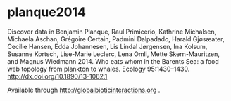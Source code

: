 # planque2014
Discover data in Benjamin Planque, Raul Primicerio, Kathrine Michalsen, Michaela Aschan, Grégoire Certain, Padmini Dalpadado, Harald Gjøsæater, Cecilie Hansen, Edda Johannesen, Lis Lindal Jørgensen, Ina Kolsum, Susanne Kortsch, Lise-Marie Leclerc, Lena Omli, Mette Skern-Mauritzen, and Magnus Wiedmann 2014. Who eats whom in the Barents Sea: a food web topology from plankton to whales. Ecology 95:1430–1430. http://dx.doi.org/10.1890/13-1062.1

Available through http://globalbioticinteractions.org .
